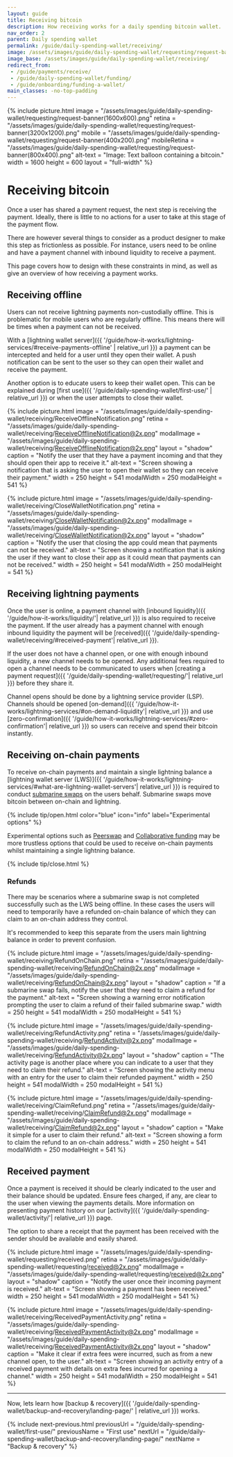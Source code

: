 ```yaml
---
layout: guide
title: Receiving bitcoin
description: How receiving works for a daily spending bitcoin wallet.
nav_order: 2
parent: Daily spending wallet
permalink: /guide/daily-spending-wallet/receiving/
image: /assets/images/guide/daily-spending-wallet/requesting/request-banner-preview(1200x630).jpg
image_base: /assets/images/guide/daily-spending-wallet/receiving/
redirect_from:
 - /guide/payments/receive/
 - /guide/daily-spending-wallet/funding/
 - /guide/onboarding/funding-a-wallet/
main_classes: -no-top-padding
---
```


{% include picture.html
    image = "/assets/images/guide/daily-spending-wallet/requesting/request-banner(1600x600).png"
    retina = "/assets/images/guide/daily-spending-wallet/requesting/request-banner(3200x1200).png"
    mobile = "/assets/images/guide/daily-spending-wallet/requesting/request-banner(400x200).png"
    mobileRetina = "/assets/images/guide/daily-spending-wallet/requesting/request-banner(800x400).png"
    alt-text = "Image: Text balloon containing a bitcoin."
    width = 1600
    height = 600
    layout = "full-width"
%}

<!--

Illustration source

- https://www.figma.com/file/qr4P17z6WSPADm6oW0cKw2/Design-Guide-Bosch?node-id=201%3A687

-->

# Receiving bitcoin

Once a user has shared a payment request, the next step is receiving the payment. Ideally, there is little to no actions for a user to take at this stage of the payment flow. 

There are however several things to consider as a product designer to make this step as frictionless as possible. For instance, users need to be online and have a payment channel with inbound liquidity to receive a payment. 

This page covers how to design with these constraints in mind, as well as give an overview of how receiving a payment works.

## Receiving offline

Users can not receive lightning payments non-custodially offline. This is problematic for mobile users who are regularly offline. This means there will be times when a payment can not be received.

With a [lightning wallet server]({{ '/guide/how-it-works/lightning-services/#receive-payments-offline' | relative_url }}) a payment can be intercepted and held for a user until they open their wallet. A push notification can be sent to the user so they can open their wallet and receive the payment. 

Another option is to educate users to keep their wallet open. This can be explained during [first use]({{ '/guide/daily-spending-wallet/first-use/' | relative_url }}) or when the user attempts to close their wallet.

<div class="image-slide-gallery">

{% include picture.html
   image = "/assets/images/guide/daily-spending-wallet/receiving/ReceiveOfflineNotification.png"
   retina = "/assets/images/guide/daily-spending-wallet/receiving/ReceiveOfflineNotification@2x.png"
   modalImage = "/assets/images/guide/daily-spending-wallet/receiving/ReceiveOfflineNotification@2x.png"
   layout = "shadow"
   caption = "Notify the user that they have a payment incoming and that they should open their app to receive it."
   alt-text = "Screen showing a notification that is asking the user to open their wallet so they can receive their payment."
   width = 250
   height = 541
   modalWidth = 250
   modalHeight = 541
%}

{% include picture.html
   image = "/assets/images/guide/daily-spending-wallet/receiving/CloseWalletNotification.png"
   retina = "/assets/images/guide/daily-spending-wallet/receiving/CloseWalletNotification@2x.png"
   modalImage = "/assets/images/guide/daily-spending-wallet/receiving/CloseWalletNotification@2x.png"
   layout = "shadow"
   caption = "Notify the user that closing the app could mean that payments can not be received."
   alt-text = "Screen showing a notification that is asking the user if they want to close their app as it could mean that payments can not be received."
   width = 250
   height = 541
   modalWidth = 250
   modalHeight = 541
%}

</div>

## Receiving lightning payments 

Once the user is online, a payment channel with [inbound liquidity]({{ '/guide/how-it-works/liquidity/'| relative_url }}) is also required to receive the payment. If the user already has a payment channel with enough inbound liquidity the payment will be [received]({{ '/guide/daily-spending-wallet/receiving/#received-payment'| relative_url }}).

If the user does not have a channel open, or one with enough inbound liquidity, a new channel needs to be opened. Any additional fees required to open a channel needs to be communicated to users when [creating a payment request]({{ '/guide/daily-spending-wallet/requesting/'| relative_url }}) before they share it.

Channel opens should be done by a lightning service provider (LSP). Channels should be opened [on-demand]({{ '/guide/how-it-works/lightning-services/#on-demand-liquidity'| relative_url }}) and use [zero-confirmation]({{ '/guide/how-it-works/lightning-services/#zero-confirmation'| relative_url }}) so users can receive and spend their bitcoin instantly.

## Receiving on-chain payments

To receive on-chain payments and maintain a single lightning balance a [lightning wallet server (LWS)]({{ '/guide/how-it-works/lightning-services/#what-are-lightning-wallet-servers'| relative_url }}) is required to conduct [submarine swaps](https://blog.muun.com/a-closer-look-at-submarine-swaps-in-the-lightning-network/) on the users behalf. Submarine swaps move bitcoin between on-chain and lightning.

{% include tip/open.html color="blue" icon="info" label="Experimental options" %}

Experimental options such as [Peerswap](https://www.peerswap.dev/) and [Collaborative funding](https://bitcoinops.org/en/topics/dual-funding/) may be more trustless options that could be used to receive on-chain payments whilst maintaining a single lightning balance.

{% include tip/close.html %}

### Refunds

There may be scenarios where a submarine swap is not completed successfully such as the LWS being offline. In these cases the users will need to temporarily have a refunded on-chain balance of which they can claim to an on-chain address they control. 

It's recommended to keep this separate from the users main lightning balance in order to prevent confusion. 

<div class="image-slide-gallery">

{% include picture.html
   image = "/assets/images/guide/daily-spending-wallet/receiving/RefundOnChain.png"
   retina = "/assets/images/guide/daily-spending-wallet/receiving/RefundOnChain@2x.png"
   modalImage = "/assets/images/guide/daily-spending-wallet/receiving/RefundOnChain@2x.png"
   layout = "shadow"
   caption = "If a submarine swap fails, notify the user that they need to claim a refund for the payment."
   alt-text = "Screen showing a warning error notification prompting the user to claim a refund of their failed submarine swap."
   width = 250
   height = 541
   modalWidth = 250
   modalHeight = 541
%}

{% include picture.html
   image = "/assets/images/guide/daily-spending-wallet/receiving/RefundActivity.png"
   retina = "/assets/images/guide/daily-spending-wallet/receiving/RefundActivity@2x.png"
   modalImage = "/assets/images/guide/daily-spending-wallet/receiving/RefundActivity@2x.png"
   layout = "shadow"
   caption = "The activity page is another place where you can indicate to a user that they need to claim their refund."
   alt-text = "Screen showing the activity menu with an entry for the user to claim their refunded payment."
   width = 250
   height = 541
   modalWidth = 250
   modalHeight = 541
%}

{% include picture.html
   image = "/assets/images/guide/daily-spending-wallet/receiving/ClaimRefund.png"
   retina = "/assets/images/guide/daily-spending-wallet/receiving/ClaimRefund@2x.png"
   modalImage = "/assets/images/guide/daily-spending-wallet/receiving/ClaimRefund@2x.png"
   layout = "shadow"
   caption = "Make it simple for a user to claim their refund."
   alt-text = "Screen showing a form to claim the refund to an on-chain address."
   width = 250
   height = 541
   modalWidth = 250
   modalHeight = 541
%}

</div>

## Received payment

Once a payment is received it should be clearly indicated to the user and their balance should be updated. Ensure fees charged, if any, are clear to the user when viewing the payments details. More information on presenting payment history on our [activity]({{ '/guide/daily-spending-wallet/activity/'| relative_url }}) page. 

The option to share a receipt that the payment has been received with the sender should be available and easily shared.

<div class="image-slide-gallery">

{% include picture.html
   image = "/assets/images/guide/daily-spending-wallet/requesting/received.png"
   retina = "/assets/images/guide/daily-spending-wallet/requesting/received@2x.png"
   modalImage = "/assets/images/guide/daily-spending-wallet/requesting/received@2x.png"
   layout = "shadow"
   caption = "Notify the user once their incoming payment is received."
   alt-text = "Screen showing a payment has been received."
   width = 250
   height = 541
   modalWidth = 250
   modalHeight = 541
%}

{% include picture.html
   image = "/assets/images/guide/daily-spending-wallet/receiving/ReceivedPaymentActivity.png"
   retina = "/assets/images/guide/daily-spending-wallet/receiving/ReceivedPaymentActivity@2x.png"
   modalImage = "/assets/images/guide/daily-spending-wallet/receiving/ReceivedPaymentActivity@2x.png"
   layout = "shadow"
   caption = "Make it clear if extra fees were incurred, such as from a new channel open, to the user."
   alt-text = "Screen showing an activity entry of a received payment with details on extra fees incurred for opening a channel."
   width = 250
   height = 541
   modalWidth = 250
   modalHeight = 541
%}

</div>

---

Now, lets learn how [backup & recovery]({{ '/guide/daily-spending-wallet/backup-and-recovery/landing-page/' | relative_url }}) works.

{% include next-previous.html
   previousUrl = "/guide/daily-spending-wallet/first-use/"
   previousName = "First use"
   nextUrl = "/guide/daily-spending-wallet/backup-and-recovery/landing-page/"
   nextName = "Backup & recovery"
%}
